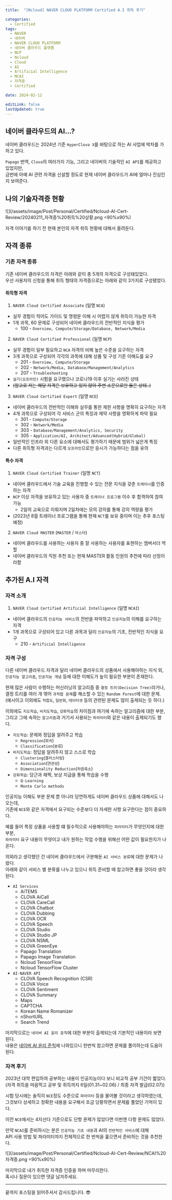 ```yaml
---
title:  "[Ncloud] NAVER CLOUD PLATFORM Certified A.I 취득 후기"

categories:
  - Certified
tags:
  - NAVER
  - 네이버
  - NAVER CLOUD PLATFORM
  - 네이버 클라우드 플랫폼
  - NCP
  - Ncloud
  - Cloud
  - AI
  - Artificial Intelligence
  - NCAI
  - 자격증
  - Certified

date: 2024-02-12

editLink: false
lastUpdated: true
---
```


## 네이버 클라우드의 AI...?

네이버 클라우드는 2024년 기준 `HyperClova X`를 바탕으로 하는 AI 사업에 박차를 가하고 있다.

`Papago` 번역, `Clova`의 여러가지 기능, 그리고 네이버의 기술적인 `AI API`를 제공하고 있었지만,  
금번에 아예 AI 관련 자격을 신설할 정도로 현재 네이버 클라우드가 AI에 얼마나 진심인지 보여준다.

## 나의 기술자격증 현황
![](/assets/image/Post/Personal/Certified/Ncloud-AI-Cert-Review/20240211_자격증%20취득%20상황.png =90%x90%) 

자격 이야기를 하기 전 현재 본인의 자격 취득 현황에 대해서 올려둔다.

## 자격 종류
### 기존 자격 종류
기존 네이버 클라우드의 자격은 아래와 같이 총 5개의 자격으로 구성돼있었다.  
우선 사용자의 신청을 통해 취득 형태의 자격증으로는 아래와 같이 3가지로 구성됐었다.

#### 취득형 자격
1. `NAVER Cloud Certified Associate` (일명 `NCA`)
- 실무 경험이 적어도 가이드 및 명령문 이해 시 어렵지 않게 취득이 가능한 자격
- 1개 과목, 60 문제로 구성되어 네이버 클라우드의 전반적인 지식을 평가
  - 100 - `Overview, Compute/Storage/Database, Network/Media`
2. `NAVER Cloud Certified Professional` (일명 `NCP`)
- 실무 경험이 일부 필요하고 `NCA` 자격의 비해 높은 수준을 요구하는 자격
- 3개 과목으로 구성되어 각각의 과목에 대해 상품 및 구성 기준 이해도를 요구
  - 201 - `Overview, Compute/Storage`
  - 202 - `Network/Media, Database/Management/Analytics`
  - 207 - `Troubleshooting`
- `실기(오프라인)` 시험을 요구했으나 코로나19 이후 실기는 사라진 상태
- ~~(참고로 저는 해당 자격은 보유하고 있지 않아 주변 소문으로만 들은 상태..)~~
3. `NAVER Cloud Certified Expert` (일명 `NCE`)
- 네이버 클라우드의 전반적인 이해와 실무를 통한 제한 사항을 명확히 요구하는 자격
- 4개 과목으로 구성되어 각 서비스 군의 특징과 제약 사항을 명확하게 파악 필요
  - 301 - `Compute/Storage`
  - 302 - `Network/Media`
  - 303 - `Database/Management/Analytics, Security`
  - 305 - `Application/AI, Architect/Advanced(Hybrid/Global)`
- 일반적인 인프라 외 다른 요소에 대해서도 평가하기 때문에 범위가 넓은게 특징
- 다른 취득형 자격과는 다르게 `오프라인`으로만 응시가 가능하다는 점을 유의

#### 특수 자격
1. `NAVER Cloud Certified Trainer` (일명 `NCT`)
- 네이버 클라우드에서 기술 교육을 진행할 수 있는 전문 지식을 갖춘 `트레이너`를 인증하는 자격
- `NCP` 이상 자격을 보유하고 있는 사용자 중 `트레이너 프로그램` 이수 후 합격하여 참여 가능
  - 2일의 교육으로 이뤄지며 2일차에는 모의 강의를 통해 강의 역량을 평가
- (2023년 8월 트레이너 프로그램을 통해 현재 `NCT`를 보유 중이며 이는 추후 포스팅 예정)
2. `NAVER Cloud MASTER` (`MASTER` / `마스터`)
- 네이버 클라우드를 사용하는 사용자 중 잘 사용하는 사용자를 표현하는 엠버서더 역할
- 네이버 클라우드의 직원 추천 또는 현재 MASTER 활동 인원의 추천에 따라 선정이라함

## 추가된 A.I 자격
### 자격 소개
1. `NAVER Cloud Certified Artificial Intelligence` (일명 `NCAI`)
- 네이버 클라우드의 `인공지능 서비스`의 전반을 파악하고 `인공지능`의 이해를 요구하는 자격
- 1개 과목으로 구성되어 있고 다른 과목과 달리 `인공지능`의 기초, 전반적인 지식을 요구
  - 210 - `Artificial Intelligence`

### 자격 구성
다른 네이버 클라우드 자격과 달리 네이버 클라우드의 상품에서 사용해야하는 지식 외,  
`인공지능 알고리즘`, `인공지능 개념` 등에 대한 이해도가 높이 필요한 부분이 존재한다.

현재 많은 사람이 수행하는 머신러닝의 알고리즘 중 `결정 트리(Decision Tree)`라거나,  
결정 트리를 여러 개 엮어 `과적합 문제`를 해소할 수 있는 `Random Forest`에 대한 문제.  
(예시이고 이외에도 `적합도`, `일반화`, `데이터셋` 등의 관련된 문제도 많이 출제되는 듯 하다.)

이외에도 `지도학습`, `비지도학습`, `강화학습`의 차이점과 여기에 속하는 알고리즘에 대한 부분,  
그리고 그에 속하는 `알고리즘`과 거기서 사용되는 `파라미터`와 같은 내용이 출제되기도 했다.

- `지도학습`: 문제와 정답을 알려주고 학습
  - `Regression`(`회귀`)
  - `Classification`(`분류`)
- `비지도학습`: 정답을 알려주지 않고 스스로 학습
  - `Clustering`(`클러스터링`)
  - `Association`(`연관성`)
  - `Dimensionality Reduction`(`차원축소`)
- `강화학습`: 당근과 채찍, 보상 지급을 통해 학습을 수행
  - `Q-Learning`
  - `Monte Carlo methods`

인공지능 이해도 부분 문제 뿐 아니라 당연하게도 네이버 클라우드 상품에 대해서도 나오는데,  
기존에 `NCE`와 같은 자격에서 요구되는 수준보다 더 자세한 사항 요구한다는 점이 중요하다.

예를 들어 특정 상품을 사용할 떄 필수적으로 사용해야하는 `파라미터`가 무엇인지에 대한 부분,  
`파라미터` 요구 내용이 무엇이고 내가 원하는 작업 수행을 위해선 어떤 값이 필요한지가 나온다.

의외라고 생각했던 건 네이버 클라우드에서 구분해둔 `AI 서비스 분류`에 대한 문제가 나왔다.  
아래와 같이 서비스 별 분류를 나누고 있으니 취득 준비할 때 참고하면 좋을 것이라 생각된다.

- `AI Services`
  - AiTEMS
  - CLOVA AiCall
  - CLOVA CareCall
  - CLOVA Chatbot
  - CLOVA Dubbing
  - CLOVA OCR
  - CLOVA Speech
  - CLOVA Studio
  - CLOVA Studio JP
  - CLOVA NSML
  - CLOVA GreenEye
  - Papago Translation
  - Papago Image Translation
  - Ncloud TensorFlow
  - Ncloud TensorFlow Cluster
- `AI·NAVER API`
  - CLOVA Speech Recognition (CSR)
  - CLOVA Voice
  - CLOVA Sentiment
  - CLOVA Summary
  - Maps
  - CAPTCHA
  - Korean Name Romanizer
  - nShortURL
  - Search Trend
  

마지막으로는 `네이버 AI 윤리 준칙`에 대한 부분이 출제되는데 기본적인 내용이라 보면 된다.  
내용은 [네이버 AI 윤리 준칙](https://guide.ncloud-docs.com/docs/clovastudio-ethics)에 나와있으니 한번씩 참고하면 문제를 풀이하는데 도움이 된다.

### 자격 후기
2023년 대학 편입하여 공부하는 내용이 인공지능이다 보니 비교적 공부 기간이 짧았다.  
(자격 취득을 마음먹고 공부 및 취득까지 6일(01.31~02.06) / 최종 자격 발급(02.07))

시험 당시에는 솔직히 `NCE`정도 수준으로 `파라미터` 등을 물어볼 것이라고 생각하였는데,  
그것보다 상세하고 정확한 내용을 요구해서 조금 당황하면서 문제를 풀었던 기억이 있다.

이전 `NCE`에서는 4지선다 기준으로도 단항 문제가 많았다면 이번엔 다항 문제도 많았다.

만약 `NCAI`를 준비하시는 분은 `인공지능 기초 내용`과 AI의 `전반적인 서비스`에 대해  
API 사용 방법 및 파라미터까지 전체적으로 한 번씩을 훑으면서 준비하는 것을 추천한다.

![](/assets/image/Post/Personal/Certified/Ncloud-AI-Cert-Review/NCAI%20자격증.png =90%x90%)

마지막으로 내가 취득한 자격증 인증을 하며 마무리한다.  
혹시나 질문이 있으면 댓글 남겨주세요.

---

끝까지 포스팅을 읽어주셔서 감사드립니다. 😎